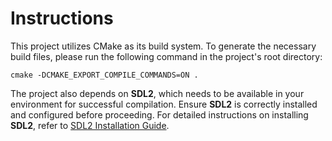 # Instructions

This project utilizes CMake as its build system. To generate the necessary build files, please run the following command in the project's root directory:

```
cmake -DCMAKE_EXPORT_COMPILE_COMMANDS=ON .
```

The project also depends on **SDL2**, which needs to be available in your environment for successful compilation. Ensure **SDL2** is correctly installed and configured before proceeding.
For detailed instructions on installing **SDL2**, refer to [SDL2 Installation Guide](https://wiki.libsdl.org/SDL2/Installation).